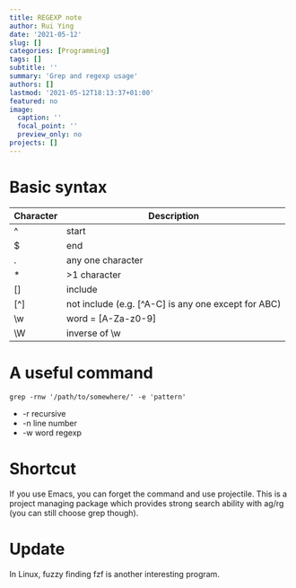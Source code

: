 ```yaml
---
title: REGEXP note
author: Rui Ying
date: '2021-05-12'
slug: []
categories: [Programming]
tags: []
subtitle: ''
summary: 'Grep and regexp usage'
authors: []
lastmod: '2021-05-12T18:13:37+01:00'
featured: no
image:
  caption: ''
  focal_point: ''
  preview_only: no
projects: []
---
```

# Basic syntax

|Character|Description|
|--|--|
| ^ |start
| $ |end
| .| any one character
|* | >1 character
|[]| include
| [^] |not include (e.g. [^A-C] is any one except for ABC)
| \w |word = [A-Za-z0-9]
| \W |inverse of \w

# A useful command
`grep -rnw '/path/to/somewhere/' -e 'pattern'`

- -r recursive
- -n line number
- -w word regexp

# Shortcut

If you use Emacs, you can forget the command and use projectile. This is a project managing package which provides strong search ability with ag/rg (you can still choose grep though).

# Update

In Linux, fuzzy finding fzf is another interesting program.
